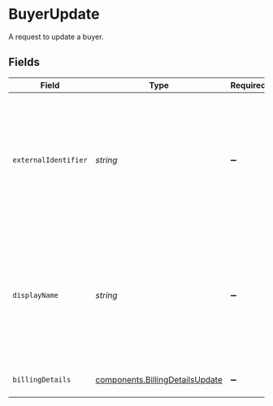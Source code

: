 # BuyerUpdate

A request to update a buyer.


## Fields

| Field                                                                                                                              | Type                                                                                                                               | Required                                                                                                                           | Description                                                                                                                        | Example                                                                                                                            |
| ---------------------------------------------------------------------------------------------------------------------------------- | ---------------------------------------------------------------------------------------------------------------------------------- | ---------------------------------------------------------------------------------------------------------------------------------- | ---------------------------------------------------------------------------------------------------------------------------------- | ---------------------------------------------------------------------------------------------------------------------------------- |
| `externalIdentifier`                                                                                                               | *string*                                                                                                                           | :heavy_minus_sign:                                                                                                                 | An external identifier that can be used to match the buyer against your own records. This value needs to be unique for all buyers. | user-789123                                                                                                                        |
| `displayName`                                                                                                                      | *string*                                                                                                                           | :heavy_minus_sign:                                                                                                                 | A unique name for this buyer which is used in the Gr4vy admin panel to give a buyer a human readable name.                         | John L.                                                                                                                            |
| `billingDetails`                                                                                                                   | [components.BillingDetailsUpdate](../../models/components/billingdetailsupdate.md)                                                 | :heavy_minus_sign:                                                                                                                 | The billing details of the buyer.                                                                                                  |                                                                                                                                    |